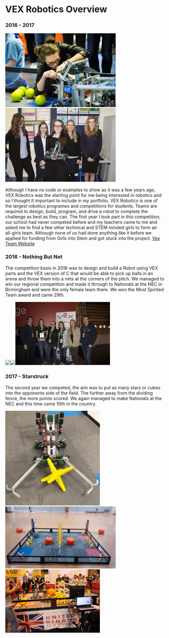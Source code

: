# VEX Robotics Overview </h1>

### 2016 - 2017 </h3>

<img src="https://github.com/chellij/RIJ-Portfolio/blob/master/4.%20VEX%20Robotics/Pictures/VEX%202016%20(5).jpg" width="350">  <img src="https://github.com/chellij/RIJ-Portfolio/blob/master/4.%20VEX%20Robotics/Pictures/VEX%202016%20(4).jpg" width="350">

Although I have no code or examples to show as it was a few years ago, VEX Robotics was the starting point for me being interested in robotics and so I thought it important to
include in my portfolio. VEX Robotics is one of the largest robotics programes and competitions for students. Teams are required to design, build, program, and drive a robot to complete the challenge as best as they can. The first year I took part in this competition, our school had never competed before and my teachers came to me and asked me to find a few other technical and STEM minded girls to form an all-girls team. Although none of us had done anything like it before we applied for funding from Girls into Stem and got stuck into the project. [Vex Team Website](https://vex622.wordpress.com/)

### 2016 - Nothing But Net 

The competition basis in 2016 was to design and build a Robot using VEX parts and the VEX version of C that would be able to pick up balls in an arena and throw them into a nets at the corners of the pitch. We managed to win our regional competition and made it through to Nationals at the NEC in Birmingham and were the only female team there. We won the Most Spirited Team award and came 29th.

<img src="https://github.com/chellij/RIJ-Portfolio/blob/master/4.%20VEX%20Robotics/Pictures/VEX%202016%20(7).jpg" width="300"><img src="https://lh3.googleusercontent.com/proxy/YEergHSFGU4tnIdGI9WwLmult1nOaEhOqeSvK5aJfD6Amr2dQ9LjSMQptthiUjLyDhYBDlGnQQyVNe7H9I5-ZSa5guEOx_s4YmCxMFRNUKdiE9L0rrFl9Sbiy6Ucav42rfjZLBkRthPHK8fz" width="350"><img src="https://github.com/chellij/RIJ-Portfolio/blob/master/4.%20VEX%20Robotics/Pictures/VEX%202016%20(3).jpg" width="300">

### 2017 - Starstruck

The second year we competed, the aim was to put as many stars or cubes into the opponents side of the field. The further away from the dividing fence, the more points scored. We again managed to make Nationals at the NEC and this time came 10th in the country.

<img src="https://github.com/chellij/RIJ-Portfolio/blob/master/4.%20VEX%20Robotics/Pictures/VEX%202017%20(5).jpg" width="300"><img src="https://github.com/chellij/RIJ-Portfolio/blob/master/4.%20VEX%20Robotics/Pictures/VEX%202017%20(9).jpg" width="350"><img src="https://github.com/chellij/RIJ-Portfolio/blob/master/4.%20VEX%20Robotics/Pictures/VEX%202017%20(4).JPG" width="300">



